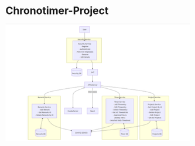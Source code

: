 # Chronotimer-Project

![flow diagram](https://github.com/p-amrithnath/Chronotimer-Project/blob/master/Chronotimer_diagram.png)
